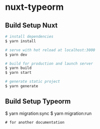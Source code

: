 # nuxt-typeorm

## Build Setup Nuxt

```bash
# install dependencies
$ yarn install

# serve with hot reload at localhost:3000
$ yarn dev

# build for production and launch server
$ yarn build
$ yarn start

# generate static project
$ yarn generate
```

## Build Setup Typeorm

$ yarn migration:sync
$ yarn migration:run

```
# for another documentation
```
